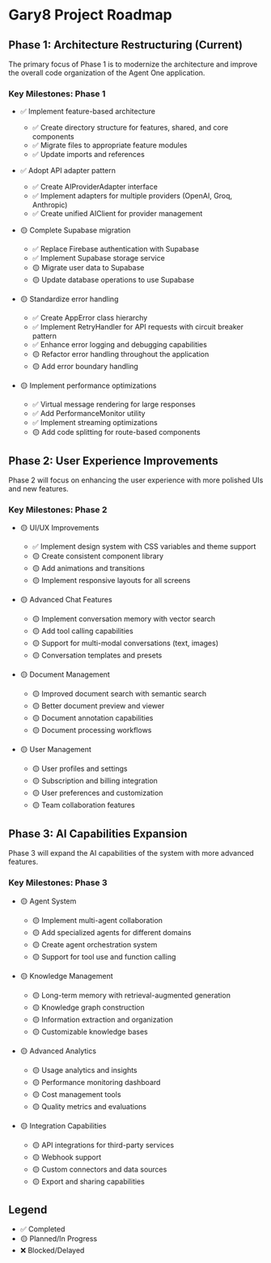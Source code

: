 # Gary8 Project Roadmap

## Phase 1: Architecture Restructuring (Current)

The primary focus of Phase 1 is to modernize the architecture and improve the overall code organization of the Agent One application.

### Key Milestones: Phase 1

- ✅ Implement feature-based architecture
   - ✅ Create directory structure for features, shared, and core components
   - ✅ Migrate files to appropriate feature modules
   - ✅ Update imports and references

- ✅ Adopt API adapter pattern
   - ✅ Create AIProviderAdapter interface
   - ✅ Implement adapters for multiple providers (OpenAI, Groq, Anthropic)
   - ✅ Create unified AIClient for provider management

- 🟡 Complete Supabase migration
   - ✅ Replace Firebase authentication with Supabase
   - ✅ Implement Supabase storage service
   - 🟡 Migrate user data to Supabase
   - 🟡 Update database operations to use Supabase

- 🟡 Standardize error handling
   - ✅ Create AppError class hierarchy
   - ✅ Implement RetryHandler for API requests with circuit breaker pattern
   - ✅ Enhance error logging and debugging capabilities
   - 🟡 Refactor error handling throughout the application
   - 🟡 Add error boundary handling

- 🟡 Implement performance optimizations
   - ✅ Virtual message rendering for large responses
   - ✅ Add PerformanceMonitor utility
   - ✅ Implement streaming optimizations
   - 🟡 Add code splitting for route-based components

## Phase 2: User Experience Improvements

Phase 2 will focus on enhancing the user experience with more polished UIs and new features.

### Key Milestones: Phase 2

- 🟡 UI/UX Improvements
   - ✅ Implement design system with CSS variables and theme support
   - 🟡 Create consistent component library
   - 🟡 Add animations and transitions
   - 🟡 Implement responsive layouts for all screens

- 🟡 Advanced Chat Features
   - 🟡 Implement conversation memory with vector search
   - 🟡 Add tool calling capabilities
   - 🟡 Support for multi-modal conversations (text, images)
   - 🟡 Conversation templates and presets

- 🟡 Document Management
   - 🟡 Improved document search with semantic search
   - 🟡 Better document preview and viewer
   - 🟡 Document annotation capabilities
   - 🟡 Document processing workflows

- 🟡 User Management
   - 🟡 User profiles and settings
   - 🟡 Subscription and billing integration
   - 🟡 User preferences and customization
   - 🟡 Team collaboration features

## Phase 3: AI Capabilities Expansion

Phase 3 will expand the AI capabilities of the system with more advanced features.

### Key Milestones: Phase 3

- 🟡 Agent System
   - 🟡 Implement multi-agent collaboration
   - 🟡 Add specialized agents for different domains
   - 🟡 Create agent orchestration system
   - 🟡 Support for tool use and function calling

- 🟡 Knowledge Management
   - 🟡 Long-term memory with retrieval-augmented generation
   - 🟡 Knowledge graph construction
   - 🟡 Information extraction and organization
   - 🟡 Customizable knowledge bases

- 🟡 Advanced Analytics
   - 🟡 Usage analytics and insights
   - 🟡 Performance monitoring dashboard
   - 🟡 Cost management tools
   - 🟡 Quality metrics and evaluations

- 🟡 Integration Capabilities
   - 🟡 API integrations for third-party services
   - 🟡 Webhook support
   - 🟡 Custom connectors and data sources
   - 🟡 Export and sharing capabilities

## Legend

- ✅ Completed
- 🟡 Planned/In Progress
- ❌ Blocked/Delayed
